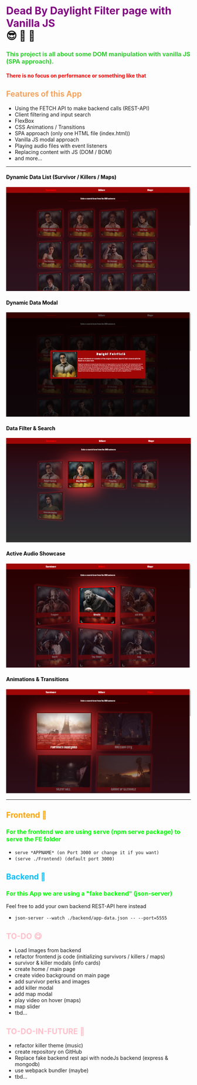 # <div style="color: purple;">Dead By Daylight Filter page with Vanilla JS</div> 😎 🥸 🤩
### <div style="color: limegreen;">This project is all about some DOM manipulation with vanilla JS (SPA approach).</div>
#### <div style="color: red;">There is no focus on performance or something like that</div>

## <div style="color: sandybrown;">Features of this App</div>
- Using the FETCH API to make backend calls (REST-API)
- Client filtering and input search
- FlexBox
- CSS Animations / Transitions
- SPA approach (only one HTML file (index.html))
- Vanilla JS modal approach
- Playing audio files with event listeners
- Replacing content with JS (DOM / BOM)
- and more...

___

#### <div style="color: black;">Dynamic Data List (Survivor / Killers / Maps)</div>
![Survivor List](./app-showcase/1.png)

#### <div style="color: black;">Dynamic Data Modal</div>
![Survivor Modal](./app-showcase/2.png)

#### <div style="color: black;">Data Filter & Search</div>
![Survivor Filter](./app-showcase/3.png)

#### <div style="color: black;">Active Audio Showcase</div>
![Killer List](./app-showcase/4.png)

#### <div style="color: black;">Animations & Transitions</div>
![Map List](./app-showcase/5.png)

___
## <div style="color: orange;">Frontend 🥰</div>

### <div style="color: lime;">For the frontend we are using serve (npm serve package) to serve the FE folder</div>
- `serve *APPNAME* (on Port 3000 or change it if you want)`
- `(serve ./Frontend) (default port 3000)`

## <div style="color: deepskyblue;">Backend 🤕</div>

### <div style="color: lime;">For this App we are using a "fake backend" (json-server)</div>
Feel free to add your own backend REST-API here instead</div>
- `json-server --watch ./backend/app-data.json -- --port=5555`

## <div style="color:pink;">TO-DO 😋</div>

- Load Images from backend
- refactor frontend js code (initializing survivors / killers / maps)
- survivor & killer modals (info cards)
- create home / main page
- create video background on main page
- add survivor perks and images
- add killer modal
- add map modal
- play video on hover (maps)
- map slider
- tbd...

## <div style="color:pink;">TO-DO-IN-FUTURE 😬</div>

- refactor killer theme (music)
- create repository on GitHub
- Replace fake backend rest api with nodeJs backend (express & mongodb)
- use webpack bundler (maybe)
- tbd...

